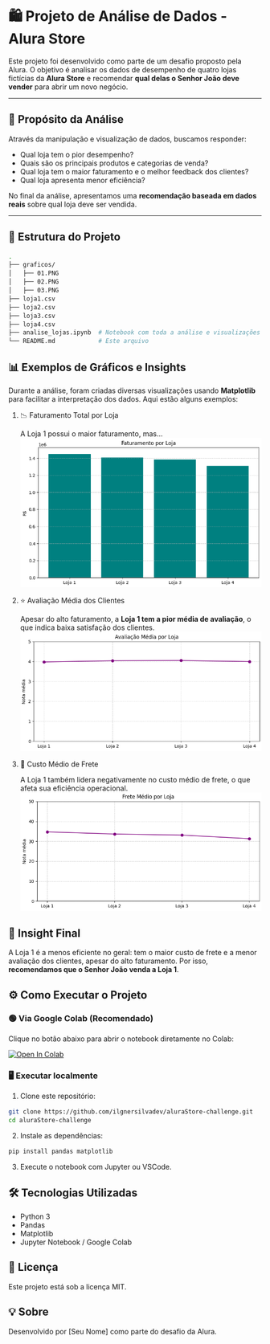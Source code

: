 # 🛍️ Projeto de Análise de Dados - Alura Store

Este projeto foi desenvolvido como parte de um desafio proposto pela Alura. O objetivo é analisar os dados de desempenho de quatro lojas fictícias da **Alura Store** e recomendar **qual delas o Senhor João deve vender** para abrir um novo negócio.

---

## 🎯 Propósito da Análise

Através da manipulação e visualização de dados, buscamos responder:
- Qual loja tem o pior desempenho?
- Quais são os principais produtos e categorias de venda?
- Qual loja tem o maior faturamento e o melhor feedback dos clientes?
- Qual loja apresenta menor eficiência?

No final da análise, apresentamos uma **recomendação baseada em dados reais** sobre qual loja deve ser vendida.

---

## 📁 Estrutura do Projeto

```bash
.
├── graficos/
│   ├── 01.PNG
│   ├── 02.PNG
│   ├── 03.PNG
├── loja1.csv
├── loja2.csv
├── loja3.csv
├── loja4.csv
├── analise_lojas.ipynb  # Notebook com toda a análise e visualizações
└── README.md            # Este arquivo
```

## 📊 Exemplos de Gráficos e Insights

Durante a análise, foram criadas diversas visualizações usando **Matplotlib** para facilitar a interpretação dos dados. Aqui estão alguns exemplos:

1. 📉 Faturamento Total por Loja
   
   A Loja 1 possui o maior faturamento, mas...
   ![Gráfico de Faturamento](graficos/01.PNG)

   
2. ⭐ Avaliação Média dos Clientes
   
   Apesar do alto faturamento, a **Loja 1 tem a pior média de avaliação**, o que indica baixa satisfação dos clientes.
   ![Gráfico de Avaliação Média dos Clientes](graficos/04.PNG)


3. 🚚 Custo Médio de Frete
   
   A Loja 1 também lidera negativamente no custo médio de frete, o que afeta sua eficiência operacional.
   ![Gráfico de Custo Médio de Frete](graficos/03.PNG)

## 🧠 Insight Final

A Loja 1 é a menos eficiente no geral: tem o maior custo de frete e a menor avaliação dos clientes, apesar do alto faturamento. Por isso, **recomendamos que o Senhor João venda a Loja 1**.

## ⚙️ Como Executar o Projeto

### 🟢 Via Google Colab (Recomendado)

Clique no botão abaixo para abrir o notebook diretamente no Colab:

[![Open In Colab](https://colab.research.google.com/assets/colab-badge.svg)](https://colab.research.google.com/github/ilgnersilvadev/aluraStore-challenge/blob/main/AluraStoreBr.ipynb)


### 🖥️ Executar localmente

1. Clone este repositório:
```bash
git clone https://github.com/ilgnersilvadev/aluraStore-challenge.git
cd aluraStore-challenge
```

2. Instale as dependências:
```bash
pip install pandas matplotlib
```

3. Execute o notebook com Jupyter ou VSCode.

## 🛠️ Tecnologias Utilizadas

* Python 3
* Pandas
* Matplotlib
* Jupyter Notebook / Google Colab

## 📄 Licença

Este projeto está sob a licença MIT.

## 💡 Sobre

Desenvolvido por [Seu Nome] como parte do desafio da Alura.
